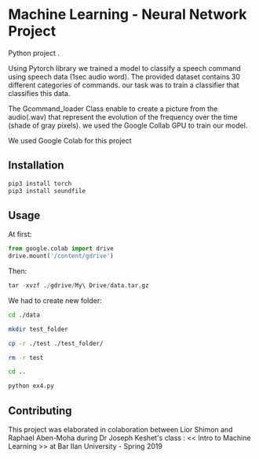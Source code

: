 # Machine Learning - Neural Network Project

Python project . 

Using Pytorch library we trained a model to classify a speech command using speech data (1sec audio word). The provided dataset contains 30 different categories of commands. our task was to train a classifier that classifies this data.

The Gcommand_loader Class enable to create a picture from the audio(.wav) that represent the evolution of the frequency over the time (shade of gray pixels). we used the Google Collab GPU to train our model.

We used Google Colab for this project

## Installation

```bash
pip3 install torch
pip3 install soundfile
```

## Usage

At first:
```python
from google.colab import drive
drive.mount('/content/gdrive')
```
Then:
```python
tar -xvzf ./gdrive/My\ Drive/data.tar.gz
```

We had to create new folder:
```bash
cd ./data
```
```bash
mkdir test_folder
```
```bash
cp -r ./test ./test_folder/
```
```bash
rm -r test
```
```bash
cd ..
```
```bash
python ex4.py
```

## Contributing

This project was elaborated in colaboration between Lior Shimon and Raphael Aben-Moha during Dr Joseph Keshet's class : << Intro to Machine Learning >> at Bar Ilan University - Spring 2019
